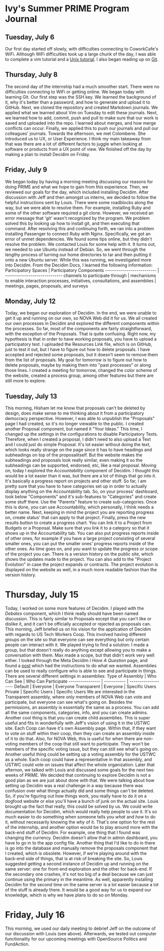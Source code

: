 # Ivy's Summer PRIME Program Journal

## Tuesday, July 6

Our first day started off slowly, with difficulties connecting to CoworkCafe's
WiFi. Although WiFi difficulties took up a large chunk of the day, I was able
to complete a vim tutorial and a
[Unix tutorial](http://www.ee.surrey.ac.uk/Teaching/Unix/index.html). I also
began reading up on
[Git](https://git-scm.com/book/en/v2/Getting-Started-About-Version-Control).


## Thursday, July 8

The second day of the internship had a much smoother start. There were no
difficulties connecting to WiFi or getting online. We began today with learning
Git. Our first step was the SSH key. We learned the background of it, why it's
better than a password, and how to generate and upload it to GitHub. Next, we
cloned the repository and created Markdown journals. We applied what we learned
about Vim on Tuesday to edit these journals. Next, we learned how to add,
commit, push and pull to make sure that our work is saved and uploaded into the
repo. I learned about merges, and how merge conflicts can occur. Finally, we
applied this to push our journals and pull our colleagues' journals. Towards the
afternoon, we met Colombene. She introduced us to UX, or User Experience. I 
think my main takeaway from that was there are a lot of different factors to 
juggle when looking at software or products from a UX point of view. We finished
off the day by making a plan to install Decidim on Friday.

## Friday, July 9

We began today by having a morning meeting discussing our reasons for doing 
PRIME and what we hope to gain from this experience. Then, we reviewed our goals
for the day, which included installing Decidim. After discussion with Jeff and
then amongst us interns, we decided to follow the helpful instructions sent by 
Louis. There were some roadblocks along the way, but we were able to resolve 
them. For example, installing Ruby and some of the other software required a git
clone. However, we received an error message that 'git' wasn't recognized by the
program. We problem solved this by looking up how to install git, and then 
executing that command. After resolving this and continuing forth, we ran into a
problem installing Passenger to connect Ruby with Nginx. Specifically, we got an
error of unmet dependencies. We found some tips online, but they didn't resolve
the problem. We contacted Louis for some help with it. It turns out, we needed
to use Ubuntu instead of Debian. So, we went through the lengthy process of
turning our home directories to tar and then putting it onto a new Ubuntu 
server. While this was running, we investigated more into Decidim. From the 
Decidim Docs, I learned the following information:
 Participatory Spaces | Participatory Components
-------------------------- | -----------------------------
channels to participate through | mechanisms to enable interaction
processes, initiatives, consultations, and assemblies | meetings, pages, proposals, and surveys

## Monday, July 12

Today, we began our exploration of Decidim. In the end, we were unable to get 
it up and running on our own, so NOVA Web did it for us. We all created our own
processes in Decidim and explored the different components within the processes.
So far, most of the components are fairly straightforward, with the exception of
the Proposals. That is quite confusing. Right now, my hypothesis is that in 
order to have working proposals, you have to upload a participatory text. I
uploaded the Resources Link file, which is on GitHub, just to test it out, but
I have to figure out how to delete proposals. I have accepted and rejected some
proposals, but it doesn't seem to remove them from the list of proposals. My 
goal for tomorrow is to figure out how to delete proposals, maybe by making them
into "past processes" or along those lines. I created a meeting for tomorrow, 
changed the color scheme of the website, created a process group, among other 
features but there are still more to explore. 

## Tuesday, July 13

This morning, Hisham let me know that proposals can't be deleted by design, 
does make sense to me thinking about it from a participatory democracy 
perspective. However, I was able to unpublish the "Proposals" page I had
created, so it's no longer viewable to the public. I created another Proposal
component, but named it "Your Ideas." This time, I changed up the settings in
the configurations to disable Participatory Texts. Therefore, when I created a 
proposal, I didn't need to also upload a Text and I could just do simple 
Proposal. It's lot easier without doing the text, which looks really strange
on the page since it has to have headings and subheadings on top of the proposalitself. But the website makes the subheadings and proposals look really similar,
even making it so the subheadings can be supported, endorsed, etc, like a real
proposal. 
Moving on, today I explored the *Accountability* component of Decidim. I thought
this would be a lot easier than it was, but there are a lot of things that go
into it. It's basically a progress report on projects and other stuff. So far, I
am pretty sure that you have to have categories set up in order to actually 
display anything on the Accountability tab. So, on your process' dashboard, look
below "Components" and it's sub-features to "Categories" and create some stuff
there. Use the "Parents" feature to create sub-categories. Once this is done,
you can use Accountability, which personally, I think needs a better name. Next,
keeping in mind the project you are reporting progress on, create status' that 
can apply to that project. Finally, press the new results button to create a
progress chart. You can link it to a Project from Budgets or a Proposal. Make
sure that you link it to a category so that it shows up in the Accountability 
tab. You can also put progress reports inside of other ones, for example if you
have a large project consisting of several smaller ones, you can put the smaller
ones' progress reports inside of the other ones. As time goes on, and you want 
to update the progress or scope of the project you can. There is a version 
history on the public site, which shows the updates made to the project. You can
also add to the "Project Evolution" in case the project expands or contracts. 
The project evolution is displayed on the website as well, in a much more 
readable fashion than the version history. 

# Thursday, July 15

Today, I worked on some more features of Decidim. I played with the *Debates* 
component, which I think really should have been named discussion. This is 
fairly similar to Proposals except that you can't like or dislike it, and it 
can't be officially accepted or rejected as proposals can. This morning, Jeff 
briefed us on his vision for the application of Decidim with regards to US Tech
Workers Coop. This involved having different groups on the site so that everyone
can see everything but only certain people can interact with it. We played 
trying to find a solution: I made a group, but that doesn't really do anything 
except allowing you to make a conversation with them. Max made a scope, but that
didn't work very well either. I looked through the Meta Decidim *I Have A
Question* page, and found a [post](https://meta.decidim.org/processes/supportforum/f/705/proposals/15835?locale=ca%2Ff%2F705%2Fproposals%2Fnew&order=recent&per_page=100) which had the instructions to do what we wanted. Assemblies can be
used to really configure who is able to see and participate in things. There are
several different settings in assemblies:
Type of Assembly | Who Can See | Who Can Participate
---------------- | ----------- | -------------------
Default | Everyone | Everyone
Transparent | Everyone | Specific Users
Private | Specific Users | Specific Users
We are interested in the Transparent assembly, where only members of NOVA Web 
can vote and participate, but everyone can see what's going on. Besides the
permissions, an assembly is essentially the same as a process. You can add all
the same components, categories, info, and you can create admins. Another cool
thing is that you can create child assemblies. This is super useful and fits in 
wonderfully with Jeff's vision of using it in the USTWC site. Each Coop can have
it's own Assembly page. Within that, if they want to vote on stuff within their
coop, then they can create an assembly inside of it to do that. Also, for NOVA 
Web, this is useful for when there are non-voting members of the coop that still
want to participate. They won't be members of the specific voting issue, but 
they can still see what's going on. Another useful thing could be setting up a 
voting assembly for the USTWC as a whole. Each coop could have a representative
in that assembly, and USTWC could vote on issues that affect the whole
organization. 
Later that afternon, we talked with Louis and discussed some goals for the next two weeks of PRIME. We decided that continuing to explore Decidim is not a good plan as we are just about done with that. We were talking about how setting up
Decidim was a real challenge in a way because there was confusion over what 
things actually did and some things can't be deleted. So, if you're figuring out
how things work, you really have to do it on a dogfood website or else you'll 
have a bunch of junk on the actual site. Louis brought up the fact that really, this could be solved by us. We could write documentation for Decidim, which 
would really help people to use it. It's so much easier to do something when 
someone tells you *what* and *how* to do it, without necessarily knowing the 
*why* of it. That's one option for the rest of the internship, and another 
option would be to play around more with the back-end stuff of Decidim. For 
example, one thing that I found was changing the currency. Decidim doesn't allow
that in admin dashboard, you have to go in to the app config file. Another thing
that I'd like to do in there is go into the database and manually remove the 
proposals component that I created, which is obsolete. However, if we're playing
around with the back-end side of things, that is at risk of breaking the site.
So, Louis suggested getting a second instance of Decidim up and running on the
same server: one for front-end exploration and the other for back-end. If the
secondary one crashes, it's not too big of a deal because we can just continue
using the primary in the meantime. As well, apparently installing Decidim for 
the second time on the same server is a lot easier because a lot of the stuff is
already there. It would be a good way for us to expand our knowledge, which is
why we have plans to do so on Monday. 

# Friday, July 16
This morning, we used our daily meeting to debrief Jeff on the outcome of our 
discussion with Louis (see above). Afterwards, we tested out computer
functionality for our upcoming meetings with OpenSource Politics and FundAction.
